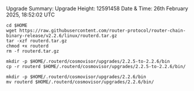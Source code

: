 



Upgrade Summary:
Upgrade Height: 12591458
Date & Time:  26th February 2025, 18:52:02 UTC
```
cd $HOME
wget https://raw.githubusercontent.com/router-protocol/router-chain-binary-release/v2.2.6/linux/routerd.tar.gz
tar -xzf routerd.tar.gz
chmod +x routerd
rm -f routerd.tar.gz

mkdir -p $HOME/.routerd/cosmovisor/upgrades/2.2.5-to-2.2.6/bin
cp -r routerd $HOME/.routerd/cosmovisor/upgrades/2.2.5-to-2.2.6/bin/

mkdir -p $HOME/.routerd/cosmovisor/upgrades/2.2.6/bin
mv routerd $HOME/.routerd/cosmovisor/upgrades/2.2.6/bin/
```
